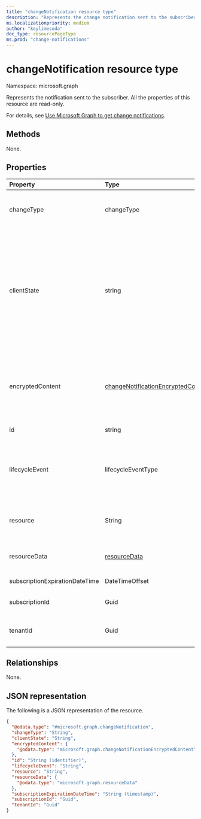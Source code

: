 ```yaml
---
title: "changeNotification resource type"
description: "Represents the change notification sent to the subscriber."
ms.localizationpriority: medium
author: "keylimesoda"
doc_type: resourcePageType
ms.prod: "change-notifications"
---
```


# changeNotification resource type

Namespace: microsoft.graph

Represents the notification sent to the subscriber. All the properties of this resource are read-only.

For details, see [Use Microsoft Graph to get change notifications](change-notifications-api-overview.md).

## Methods

None.

## Properties

| Property | Type | Description |
|:---------|:-----|:------------|
| changeType | changeType | Indicates the type of change that will raise the change notification. The supported values are: `created`, `updated`, `deleted`. Required.|
| clientState | string | Value of the **clientState** property sent in the subscription request (if any). The maximum length is 255 characters. The client can check whether the change notification came from the service by comparing the values of the **clientState** property. The value of the **clientState** property sent with the subscription is compared with the value of the **clientState** property received with each change notification. Optional. |
| encryptedContent | [changeNotificationEncryptedContent](changenotificationencryptedcontent.md) | (Preview) Encrypted content attached with the change notification. Only provided if **encryptionCertificate** and **includeResourceData** were defined during the subscription request and if the resource supports it. Optional. |
| id | string | Unique ID for the notification. Optional. |
| lifecycleEvent | lifecycleEventType| The type of lifecycle notification if the current notification is a lifecycle notification. Optional. Supported values are `missed`, `subscriptionRemoved`, `reauthorizationRequired`. Optional.|
| resource | String | The URI of the resource that emitted the change notification relative to `https://graph.microsoft.com`. Required. |
| resourceData | [resourceData](resourcedata.md) | The content of this property depends on the type of resource being subscribed to. Optional. |
| subscriptionExpirationDateTime | DateTimeOffset | The expiration time for the subscription. Required. |
| subscriptionId | Guid | The unique identifier of the subscription that generated the notification.Required. |
| tenantId | Guid | The unique identifier of the tenant from which the change notification originated. Required. |

## Relationships

None.

## JSON representation
The following is a JSON representation of the resource.
<!-- {
  "blockType": "resource",
  "@odata.type": "microsoft.graph.changeNotification"
}
-->
``` json
{
  "@odata.type": "#microsoft.graph.changeNotification",
  "changeType": "String",
  "clientState": "String",
  "encryptedContent": {
    "@odata.type": "microsoft.graph.changeNotificationEncryptedContent"
  },
  "id": "String (identifier)",
  "lifecycleEvent": "String",
  "resource": "String",
  "resourceData": {
    "@odata.type": "microsoft.graph.resourceData"
  },
  "subscriptionExpirationDateTime": "String (timestamp)",
  "subscriptionId": "Guid",
  "tenantId": "Guid"
}
```

<!-- uuid: 15ee1d1f-af7b-42d9-885b-9d00db065dd9
2020-05-25 14:57:30 UTC -->
<!--
{
  "type": "#page.annotation",
  "description": "change notification resource",
  "keywords": "",
  "section": "documentation",
  "tocPath": "",
  "suppressions": []
}
-->

